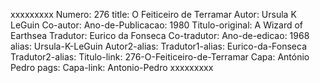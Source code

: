 xxxxxxxxx
Numero: 276
title: O Feiticeiro de Terramar
Autor: Ursula K LeGuin
Co-autor: 
Ano-de-Publicacao: 1980
Titulo-original: A Wizard of Earthsea
Tradutor: Eurico da Fonseca
Co-tradutor: 
Ano-de-edicao: 1968
alias: Ursula-K-LeGuin
Autor2-alias: 
Tradutor1-alias: Eurico-da-Fonseca
Tradutor2-alias: 
Titulo-link: 276-O-Feiticeiro-de-Terramar
Capa: António Pedro
pags: 
Capa-link: Antonio-Pedro
xxxxxxxxx